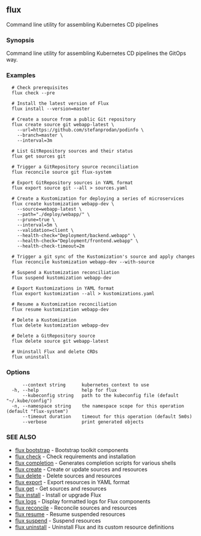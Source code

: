 ## flux

Command line utility for assembling Kubernetes CD pipelines

### Synopsis

Command line utility for assembling Kubernetes CD pipelines the GitOps way.

### Examples

```
  # Check prerequisites
  flux check --pre

  # Install the latest version of Flux
  flux install --version=master

  # Create a source from a public Git repository
  flux create source git webapp-latest \
    --url=https://github.com/stefanprodan/podinfo \
    --branch=master \
    --interval=3m

  # List GitRepository sources and their status
  flux get sources git

  # Trigger a GitRepository source reconciliation
  flux reconcile source git flux-system

  # Export GitRepository sources in YAML format
  flux export source git --all > sources.yaml

  # Create a Kustomization for deploying a series of microservices
  flux create kustomization webapp-dev \
    --source=webapp-latest \
    --path="./deploy/webapp/" \
    --prune=true \
    --interval=5m \
    --validation=client \
    --health-check="Deployment/backend.webapp" \
    --health-check="Deployment/frontend.webapp" \
    --health-check-timeout=2m

  # Trigger a git sync of the Kustomization's source and apply changes
  flux reconcile kustomization webapp-dev --with-source

  # Suspend a Kustomization reconciliation
  flux suspend kustomization webapp-dev

  # Export Kustomizations in YAML format
  flux export kustomization --all > kustomizations.yaml

  # Resume a Kustomization reconciliation
  flux resume kustomization webapp-dev

  # Delete a Kustomization
  flux delete kustomization webapp-dev

  # Delete a GitRepository source
  flux delete source git webapp-latest

  # Uninstall Flux and delete CRDs
  flux uninstall

```

### Options

```
      --context string      kubernetes context to use
  -h, --help                help for flux
      --kubeconfig string   path to the kubeconfig file (default "~/.kube/config")
  -n, --namespace string    the namespace scope for this operation (default "flux-system")
      --timeout duration    timeout for this operation (default 5m0s)
      --verbose             print generated objects
```

### SEE ALSO

* [flux bootstrap](flux_bootstrap.md)	 - Bootstrap toolkit components
* [flux check](flux_check.md)	 - Check requirements and installation
* [flux completion](flux_completion.md)	 - Generates completion scripts for various shells
* [flux create](flux_create.md)	 - Create or update sources and resources
* [flux delete](flux_delete.md)	 - Delete sources and resources
* [flux export](flux_export.md)	 - Export resources in YAML format
* [flux get](flux_get.md)	 - Get sources and resources
* [flux install](flux_install.md)	 - Install or upgrade Flux
* [flux logs](flux_logs.md)	 - Display formatted logs for Flux components
* [flux reconcile](flux_reconcile.md)	 - Reconcile sources and resources
* [flux resume](flux_resume.md)	 - Resume suspended resources
* [flux suspend](flux_suspend.md)	 - Suspend resources
* [flux uninstall](flux_uninstall.md)	 - Uninstall Flux and its custom resource definitions

